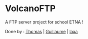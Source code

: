# VolcanoFTP
A FTP server project for school ETNA !

Done by : [Thomas](https://github.com/thomasczer) | [Guillaume](https://github.com/guillaumeclement) | [laxa](https://github.com/Laxa)
